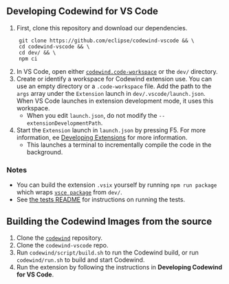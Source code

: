 ## Developing Codewind for VS Code

1. First, clone this repository and download our dependencies.
```
    git clone https://github.com/eclipse/codewind-vscode && \
    cd codewind-vscode && \
    cd dev/ && \
    npm ci
```
2. In VS Code, open either [`codewind.code-workspace`](https://github.com/eclipse/codewind-vscode/blob/master/codewind.code-workspace) or the `dev/` directory.
3. Create or identify a workspace for Codewind extension use. You can use an empty directory or a `.code-workspace` file. Add the path to the `args` array under the `Extension` launch in `dev/.vscode/launch.json`. When VS Code launches in extension development mode, it uses this workspace.
    - When you edit `launch.json`, do not modify the `--extensionDevelopmentPath`.
4. Start the `Extension` launch in `launch.json` by pressing F5. For more information, ee [Developing Extensions](https://code.visualstudio.com/docs/extensions/developing-extensions) for more information.
    - This launches a terminal to incrementally compile the code in the background.

### Notes
- You can build the extension `.vsix` yourself by running `npm run package` which wraps [`vsce package`](https://code.visualstudio.com/api/working-with-extensions/publishing-extension#packaging-extensions) from `dev/`.
- See [the tests README](https://github.com/eclipse/codewind-vscode/blob/master/dev/src/test/README-Tests.md) for instructions on running the tests.

## Building the Codewind Images from the source
1. Clone the [`codewind`](https://github.com/eclipse/codewind) repository.
2. Clone the `codewind-vscode` repo.
3. Run `codewind/script/build.sh` to run the Codewind build, or run `codewind/run.sh` to build and start Codewind.
4. Run the extension by following the instructions in **Developing Codewind for VS Code**.
